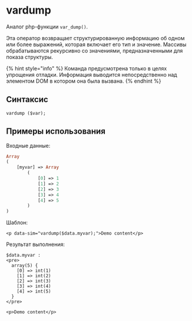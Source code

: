 # vardump

Аналог php-функции `var_dump()`.

Эта оператор возвращает структурированную информацию об одном или более выражений, которая включает его тип и значение. Массивы обрабатываются рекурсивно со значениями, предназначенными для показа структуры.

{% hint style="info" %}
Команда предусмотрена только в целях упрощения отладки. Информация выводится непосредственно над элементом DOM в котором она была вызвана.
{% endhint %}

## **Синтаксис**

```text
vardump ($var);
```

## Примеры использования

Входные данные:

```php
Array
(
    [myvar] => Array
        (
            [0] => 1
            [1] => 2
            [2] => 3
            [3] => 4
            [4] => 5
        )
)
```

Шаблон:

```markup
<p data-sim="vardump($data.myvar);">Demo content</p>
```

Результат выполнения:

```markup
$data.myvar : 
<pre>
  array(5) {
    [0] => int(1)
    [1] => int(2)
    [2] => int(3)
    [3] => int(4)
    [4] => int(5)
  }
</pre>

<p>Demo content</p>
```

